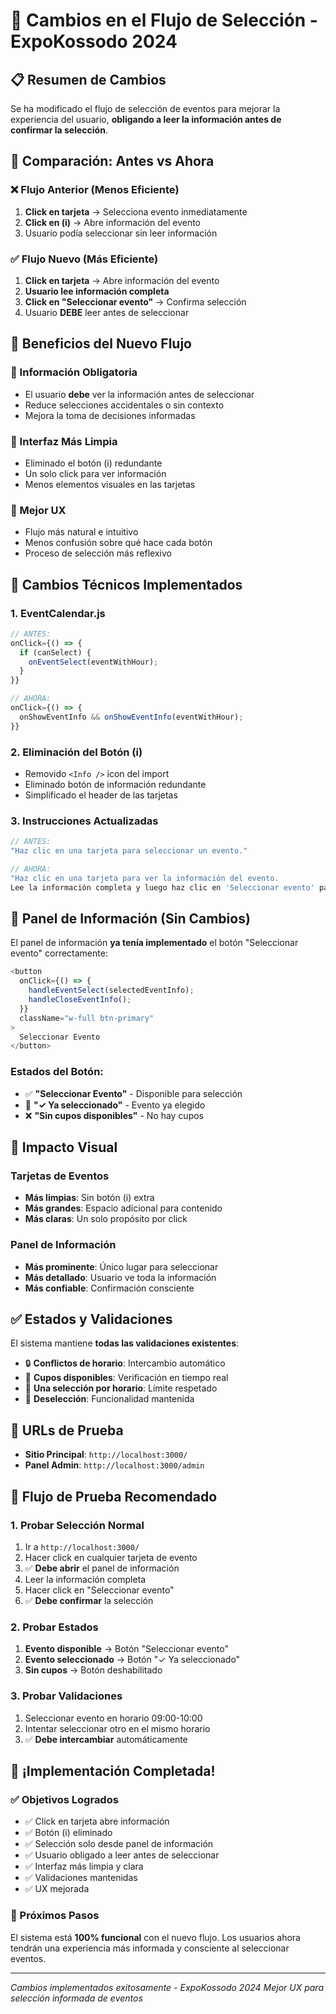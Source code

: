 # 🔄 Cambios en el Flujo de Selección - ExpoKossodo 2024

## 📋 Resumen de Cambios

Se ha modificado el flujo de selección de eventos para mejorar la experiencia del usuario, **obligando a leer la información antes de confirmar la selección**.

## 🔀 Comparación: Antes vs Ahora

### **❌ Flujo Anterior (Menos Eficiente)**
1. **Click en tarjeta** → Selecciona evento inmediatamente
2. **Click en (i)** → Abre información del evento
3. Usuario podía seleccionar sin leer información

### **✅ Flujo Nuevo (Más Eficiente)**
1. **Click en tarjeta** → Abre información del evento
2. **Usuario lee información completa**
3. **Click en "Seleccionar evento"** → Confirma selección
4. Usuario **DEBE** leer antes de seleccionar

## 🎯 Beneficios del Nuevo Flujo

### **📖 Información Obligatoria**
- El usuario **debe** ver la información antes de seleccionar
- Reduce selecciones accidentales o sin contexto
- Mejora la toma de decisiones informadas

### **🧹 Interfaz Más Limpia**
- Eliminado el botón (i) redundante
- Un solo click para ver información
- Menos elementos visuales en las tarjetas

### **📱 Mejor UX**
- Flujo más natural e intuitivo
- Menos confusión sobre qué hace cada botón
- Proceso de selección más reflexivo

## 🔧 Cambios Técnicos Implementados

### **1. EventCalendar.js**
```javascript
// ANTES:
onClick={() => {
  if (canSelect) {
    onEventSelect(eventWithHour);
  }
}}

// AHORA:
onClick={() => {
  onShowEventInfo && onShowEventInfo(eventWithHour);
}}
```

### **2. Eliminación del Botón (i)**
- Removido `<Info />` icon del import
- Eliminado botón de información redundante
- Simplificado el header de las tarjetas

### **3. Instrucciones Actualizadas**
```javascript
// ANTES:
"Haz clic en una tarjeta para seleccionar un evento."

// AHORA:
"Haz clic en una tarjeta para ver la información del evento.
Lee la información completa y luego haz clic en 'Seleccionar evento' para confirmar tu elección."
```

## 📱 Panel de Información (Sin Cambios)

El panel de información **ya tenía implementado** el botón "Seleccionar evento" correctamente:

```javascript
<button 
  onClick={() => {
    handleEventSelect(selectedEventInfo);
    handleCloseEventInfo();
  }}
  className="w-full btn-primary"
>
  Seleccionar Evento
</button>
```

### **Estados del Botón:**
- ✅ **"Seleccionar Evento"** - Disponible para selección
- 📌 **"✓ Ya seleccionado"** - Evento ya elegido
- ❌ **"Sin cupos disponibles"** - No hay cupos

## 🎨 Impacto Visual

### **Tarjetas de Eventos**
- **Más limpias**: Sin botón (i) extra
- **Más grandes**: Espacio adicional para contenido
- **Más claras**: Un solo propósito por click

### **Panel de Información**
- **Más prominente**: Único lugar para seleccionar
- **Más detallado**: Usuario ve toda la información
- **Más confiable**: Confirmación consciente

## ✅ Estados y Validaciones

El sistema mantiene **todas las validaciones existentes**:

- 🔒 **Conflictos de horario**: Intercambio automático
- 👥 **Cupos disponibles**: Verificación en tiempo real  
- 📅 **Una selección por horario**: Límite respetado
- 🔄 **Deselección**: Funcionalidad mantenida

## 🚀 URLs de Prueba

- **Sitio Principal**: `http://localhost:3000/`
- **Panel Admin**: `http://localhost:3000/admin`

## 🎯 Flujo de Prueba Recomendado

### **1. Probar Selección Normal**
1. Ir a `http://localhost:3000/`
2. Hacer click en cualquier tarjeta de evento
3. ✅ **Debe abrir** el panel de información
4. Leer la información completa
5. Hacer click en "Seleccionar evento"
6. ✅ **Debe confirmar** la selección

### **2. Probar Estados**
1. **Evento disponible** → Botón "Seleccionar evento"
2. **Evento seleccionado** → Botón "✓ Ya seleccionado"
3. **Sin cupos** → Botón deshabilitado

### **3. Probar Validaciones**
1. Seleccionar evento en horario 09:00-10:00
2. Intentar seleccionar otro en el mismo horario
3. ✅ **Debe intercambiar** automáticamente

## 🎉 ¡Implementación Completada!

### **✅ Objetivos Logrados**
- ✅ Click en tarjeta abre información
- ✅ Botón (i) eliminado
- ✅ Selección solo desde panel de información
- ✅ Usuario obligado a leer antes de seleccionar
- ✅ Interfaz más limpia y clara
- ✅ Validaciones mantenidas
- ✅ UX mejorada

### **🔄 Próximos Pasos**
El sistema está **100% funcional** con el nuevo flujo. Los usuarios ahora tendrán una experiencia más informada y consciente al seleccionar eventos.

---

*Cambios implementados exitosamente - ExpoKossodo 2024*
*Mejor UX para selección informada de eventos* 